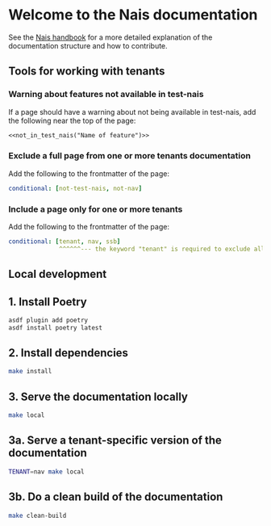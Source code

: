 # Welcome to the Nais documentation

See the [Nais handbook](https://handbook.nais.io/technical/doc-guidelines/) for a more detailed explanation of the documentation structure and how to contribute.

## Tools for working with tenants

### Warning about features not available in test-nais

If a page should have a warning about not being available in test-nais, add the following near the top of the page:

```markdown
<<not_in_test_nais("Name of feature")>>
```

### Exclude a full page from one or more tenants documentation

Add the following to the frontmatter of the page:

```yaml
conditional: [not-test-nais, not-nav]
```

### Include a page only for one or more tenants

Add the following to the frontmatter of the page:

```yaml
conditional: [tenant, nav, ssb]
              ^^^^^^--- the keyword "tenant" is required to exclude all not mentioned
```

## Local development

## 1. Install Poetry

```bash
asdf plugin add poetry
asdf install poetry latest
```

## 2. Install dependencies

```bash
make install
```
## 3. Serve the documentation locally

```bash
make local
```

## 3a. Serve a tenant-specific version of the documentation

```bash
TENANT=nav make local
```

## 3b. Do a clean build of the documentation

```bash
make clean-build
```
